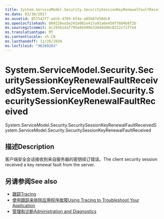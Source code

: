 ```yaml
---
title: System.ServiceModel.Security.SecuritySessionKeyRenewalFaultReceived
ms.date: 03/30/2017
ms.assetid: 857542f7-adcb-4769-bf4e-a85b87e58dc8
ms.openlocfilehash: 009226ea5e241e081e417a91a6e450f7804b8f2b
ms.sourcegitcommit: bc293b14af795e0e999e3304dd40c0222cf2ffe4
ms.translationtype: MT
ms.contentlocale: zh-CN
ms.lasthandoff: 11/26/2020
ms.locfileid: "96269283"
---
```

# <a name="systemservicemodelsecuritysecuritysessionkeyrenewalfaultreceived"></a><span data-ttu-id="ee990-102">System.ServiceModel.Security.SecuritySessionKeyRenewalFaultReceived</span><span class="sxs-lookup"><span data-stu-id="ee990-102">System.ServiceModel.Security.SecuritySessionKeyRenewalFaultReceived</span></span>

<span data-ttu-id="ee990-103">System.ServiceModel.Security.SecuritySessionKeyRenewalFaultReceived</span><span class="sxs-lookup"><span data-stu-id="ee990-103">System.ServiceModel.Security.SecuritySessionKeyRenewalFaultReceived</span></span>  
  
## <a name="description"></a><span data-ttu-id="ee990-104">描述</span><span class="sxs-lookup"><span data-stu-id="ee990-104">Description</span></span>  

 <span data-ttu-id="ee990-105">客户端安全会话接收到来自服务器的密钥续订错误。</span><span class="sxs-lookup"><span data-stu-id="ee990-105">The client security session received a key renewal fault from the server.</span></span>  
  
## <a name="see-also"></a><span data-ttu-id="ee990-106">另请参阅</span><span class="sxs-lookup"><span data-stu-id="ee990-106">See also</span></span>

- [<span data-ttu-id="ee990-107">跟踪</span><span class="sxs-lookup"><span data-stu-id="ee990-107">Tracing</span></span>](index.md)
- [<span data-ttu-id="ee990-108">使用跟踪来排除应用程序故障</span><span class="sxs-lookup"><span data-stu-id="ee990-108">Using Tracing to Troubleshoot Your Application</span></span>](using-tracing-to-troubleshoot-your-application.md)
- [<span data-ttu-id="ee990-109">管理和诊断</span><span class="sxs-lookup"><span data-stu-id="ee990-109">Administration and Diagnostics</span></span>](../index.md)
